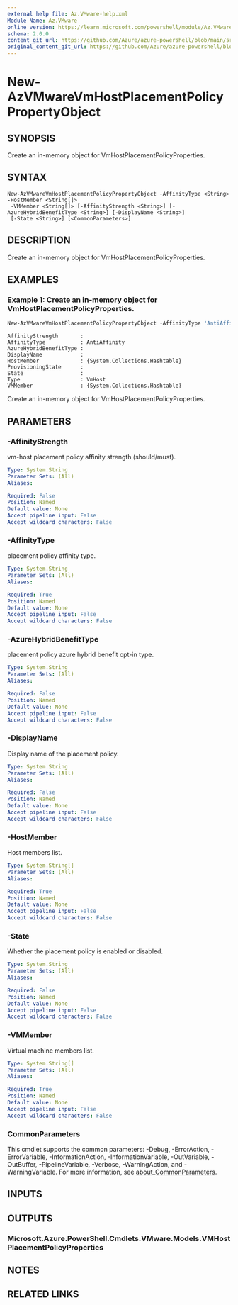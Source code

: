 ```yaml
---
external help file: Az.VMware-help.xml
Module Name: Az.VMware
online version: https://learn.microsoft.com/powershell/module/Az.VMware/new-azvmwarevmhostplacementpolicypropertyobject
schema: 2.0.0
content_git_url: https://github.com/Azure/azure-powershell/blob/main/src/VMware/VMware/help/New-AzVMwareVmHostPlacementPolicyPropertyObject.md
original_content_git_url: https://github.com/Azure/azure-powershell/blob/main/src/VMware/VMware/help/New-AzVMwareVmHostPlacementPolicyPropertyObject.md
---
```


# New-AzVMwareVmHostPlacementPolicyPropertyObject

## SYNOPSIS
Create an in-memory object for VmHostPlacementPolicyProperties.

## SYNTAX

```
New-AzVMwareVmHostPlacementPolicyPropertyObject -AffinityType <String> -HostMember <String[]>
 -VMMember <String[]> [-AffinityStrength <String>] [-AzureHybridBenefitType <String>] [-DisplayName <String>]
 [-State <String>] [<CommonParameters>]
```

## DESCRIPTION
Create an in-memory object for VmHostPlacementPolicyProperties.

## EXAMPLES

### Example 1: Create an in-memory object for VmHostPlacementPolicyProperties.
```powershell
New-AzVMwareVmHostPlacementPolicyPropertyObject -AffinityType 'AntiAffinity' -HostMember @{"test"="test"} -VMMember @{"test"="test"}
```

```output
AffinityStrength       : 
AffinityType           : AntiAffinity
AzureHybridBenefitType : 
DisplayName            : 
HostMember             : {System.Collections.Hashtable}
ProvisioningState      : 
State                  : 
Type                   : VmHost
VMMember               : {System.Collections.Hashtable}
```

Create an in-memory object for VmHostPlacementPolicyProperties.

## PARAMETERS

### -AffinityStrength
vm-host placement policy affinity strength (should/must).

```yaml
Type: System.String
Parameter Sets: (All)
Aliases:

Required: False
Position: Named
Default value: None
Accept pipeline input: False
Accept wildcard characters: False
```

### -AffinityType
placement policy affinity type.

```yaml
Type: System.String
Parameter Sets: (All)
Aliases:

Required: True
Position: Named
Default value: None
Accept pipeline input: False
Accept wildcard characters: False
```

### -AzureHybridBenefitType
placement policy azure hybrid benefit opt-in type.

```yaml
Type: System.String
Parameter Sets: (All)
Aliases:

Required: False
Position: Named
Default value: None
Accept pipeline input: False
Accept wildcard characters: False
```

### -DisplayName
Display name of the placement policy.

```yaml
Type: System.String
Parameter Sets: (All)
Aliases:

Required: False
Position: Named
Default value: None
Accept pipeline input: False
Accept wildcard characters: False
```

### -HostMember
Host members list.

```yaml
Type: System.String[]
Parameter Sets: (All)
Aliases:

Required: True
Position: Named
Default value: None
Accept pipeline input: False
Accept wildcard characters: False
```

### -State
Whether the placement policy is enabled or disabled.

```yaml
Type: System.String
Parameter Sets: (All)
Aliases:

Required: False
Position: Named
Default value: None
Accept pipeline input: False
Accept wildcard characters: False
```

### -VMMember
Virtual machine members list.

```yaml
Type: System.String[]
Parameter Sets: (All)
Aliases:

Required: True
Position: Named
Default value: None
Accept pipeline input: False
Accept wildcard characters: False
```

### CommonParameters
This cmdlet supports the common parameters: -Debug, -ErrorAction, -ErrorVariable, -InformationAction, -InformationVariable, -OutVariable, -OutBuffer, -PipelineVariable, -Verbose, -WarningAction, and -WarningVariable. For more information, see [about_CommonParameters](http://go.microsoft.com/fwlink/?LinkID=113216).

## INPUTS

## OUTPUTS

### Microsoft.Azure.PowerShell.Cmdlets.VMware.Models.VMHostPlacementPolicyProperties

## NOTES

## RELATED LINKS
